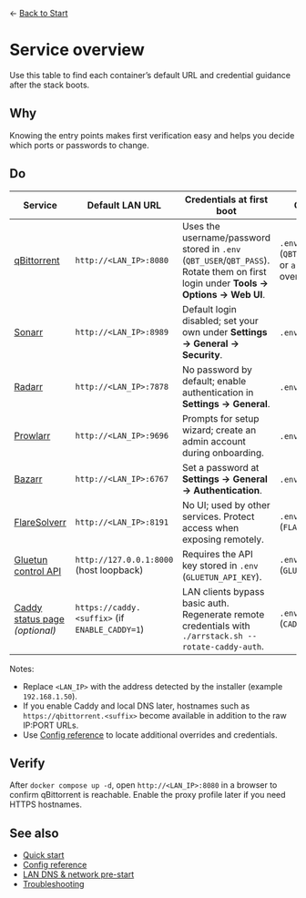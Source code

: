 ← [Back to Start](../README.md)

# Service overview

Use this table to find each container’s default URL and credential guidance after the stack boots.

## Why
Knowing the entry points makes first verification easy and helps you decide which ports or passwords to change.

## Do
| Service | Default LAN URL | Credentials at first boot | Change ports in |
| --- | --- | --- | --- |
| [qBittorrent](https://www.qbittorrent.org/) | `http://<LAN_IP>:8080` | Uses the username/password stored in `.env` (`QBT_USER`/`QBT_PASS`). Rotate them on first login under **Tools → Options → Web UI**. | `.env` (`QBT_HTTP_PORT_HOST`) or `arrconf/userconf.sh` overrides |
| [Sonarr](https://sonarr.tv/) | `http://<LAN_IP>:8989` | Default login disabled; set your own under **Settings → General → Security**. | `.env` (`SONARR_PORT`) |
| [Radarr](https://radarr.video/) | `http://<LAN_IP>:7878` | No password by default; enable authentication in **Settings → General**. | `.env` (`RADARR_PORT`) |
| [Prowlarr](https://prowlarr.com/) | `http://<LAN_IP>:9696` | Prompts for setup wizard; create an admin account during onboarding. | `.env` (`PROWLARR_PORT`) |
| [Bazarr](https://www.bazarr.media/) | `http://<LAN_IP>:6767` | Set a password at **Settings → General → Authentication**. | `.env` (`BAZARR_PORT`) |
| [FlareSolverr](https://flaresolverr.com/) | `http://<LAN_IP>:8191` | No UI; used by other services. Protect access when exposing remotely. | `.env` (`FLARESOLVERR_PORT`) |
| [Gluetun control API](https://github.com/qdm12/gluetun) | `http://127.0.0.1:8000` (host loopback) | Requires the API key stored in `.env` (`GLUETUN_API_KEY`). | `.env` (`GLUETUN_CONTROL_PORT`) |
| [Caddy status page](https://caddyserver.com/) *(optional)* | `https://caddy.<suffix>` (if `ENABLE_CADDY=1`) | LAN clients bypass basic auth. Regenerate remote credentials with `./arrstack.sh --rotate-caddy-auth`. | `.env` (`CADDY_DOMAIN_SUFFIX`) |

Notes:
- Replace `<LAN_IP>` with the address detected by the installer (example `192.168.1.50`).
- If you enable Caddy and local DNS later, hostnames such as `https://qbittorrent.<suffix>` become available in addition to the raw IP:PORT URLs.
- Use [Config reference](config.md) to locate additional overrides and credentials.

## Verify
After `docker compose up -d`, open `http://<LAN_IP>:8080` in a browser to confirm qBittorrent is reachable. Enable the proxy profile later if you need HTTPS hostnames.

## See also
- [Quick start](../README.md)
- [Config reference](config.md)
- [LAN DNS & network pre-start](lan-dns-network-setup.md)
- [Troubleshooting](troubleshooting.md)
